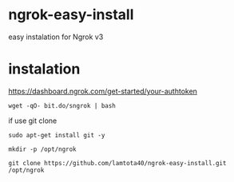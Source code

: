 # ngrok-easy-install
easy instalation for Ngrok v3

# instalation
https://dashboard.ngrok.com/get-started/your-authtoken
```console
wget -qO- bit.do/sngrok | bash
```
if use git clone
```console
sudo apt-get install git -y
```
```console
mkdir -p /opt/ngrok
```
```console
git clone https://github.com/lamtota40/ngrok-easy-install.git /opt/ngrok
```
